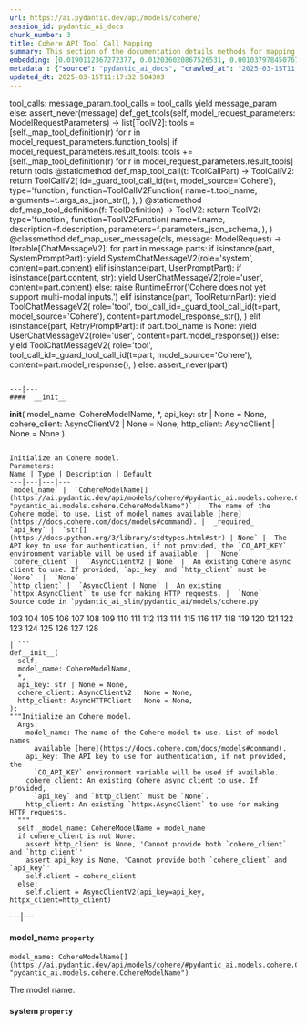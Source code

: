 ```yaml
---
url: https://ai.pydantic.dev/api/models/cohere/
session_id: pydantic_ai_docs
chunk_number: 3
title: Cohere API Tool Call Mapping
summary: This section of the documentation details methods for mapping tool calls and tools for model request parameters in the Cohere API. It explains the processes for yielding message parameters, retrieving tools from the request, and mapping both tool calls and definitions to the format required by the API.
embedding: [0.0190112367272377, 0.012036020867526531, 0.001037978450767696, 0.017332354560494423, -0.010242394171655178, -0.003991876728832722, -0.034930430352687836, -0.018455635756254196, -0.008321945555508137, -0.019446056336164474, -0.010012906976044178, -0.050632212311029434, 0.006467927247285843, -0.047612641006708145, 0.004776965826749802, -0.03418157622218132, -0.04024488106369972, 0.0022631706669926643, 0.0074281515553593636, 0.03207995370030403, 0.025388576090335846, 0.00563452485948801, -0.004556536674499512, 0.016837144270539284, 0.042177408933639526, -0.014928773045539856, -0.01467512920498848, 0.03522031009197235, 0.020569337531924248, -0.02383047714829445, 0.004625987261533737, -0.0249779149889946, -0.04128361493349075, -0.008364219218492508, -0.05058389902114868, -0.04568011313676834, -0.008309867233037949, -0.0026859110221266747, -0.0012055648257955909, 0.05072883889079094, -0.031089531257748604, -0.05662304908037186, 0.061019547283649445, 0.05241980031132698, -0.06000497192144394, 0.02509869821369648, -0.020243223756551743, 0.04889293760061264, 0.01538774836808443, -0.0056133875623345375, -0.04483463242650032, -0.021656382828950882, -0.012235312722623348, 0.010979169979691505, -0.009511657990515232, -0.018105365335941315, 0.009427109733223915, 0.014143683947622776, -0.06304869800806046, 0.009668675251305103, 0.010870466008782387, -0.005266136955469847, -0.02973676286637783, 0.0003985837392974645, 0.004946061875671148, -0.028214897960424423, -0.01961515098810196, 0.007693874184042215, -0.022779664024710655, 0.021100781857967377, -0.020025813952088356, 0.026620563119649887, -0.062324002385139465, 0.021281955763697624, -0.050294023007154465, -0.020013734698295593, -0.059908345341682434, 0.03625904396176338, -0.0043451664969325066, 0.013153263367712498, -0.021547678858041763, -0.005945540964603424, 0.04514866694808006, -0.02229653298854828, 0.0012372704222798347, -0.019868794828653336, -0.0384814478456974, 0.002106152707710862, -0.025847552344202995, -0.021849635988473892, 0.0009858908597379923, 0.0039043088909238577, -0.0038499566726386547, -0.005480526480823755, 0.06966760754585266, -0.02340773679316044, 0.011619320139288902, -0.022972917184233665, -0.003976778592914343, 0.024192824959754944, -0.0056133875623345375, -0.010018945671617985, -0.05551184341311455, 0.07222820818424225, 0.022513942793011665, 0.029253631830215454, 0.033625975251197815, -0.018685122951865196, -0.03154850751161575, 0.03096874989569187, -0.09102203696966171, -0.005791542585939169, 0.02613743022084236, -0.052902933210134506, -0.06227568909525871, -0.018371086567640305, -0.033239468932151794, 0.05014908313751221, -0.053241126239299774, -0.04070385545492172, -0.022477706894278526, -0.0034966664388775826, 0.05014908313751221, 0.006492083892226219, 0.025340262800455093, 0.006280713714659214, 0.015146181918680668, 0.012561427429318428, -0.09590166807174683, -0.017598075792193413, 0.004632026422768831, 0.004719594027847052, -0.03229736164212227, 0.011486458592116833, -0.04000331461429596, -0.020182831212878227, -0.020931685343384743, -0.0045082238502800465, -0.04046228900551796, 0.009898163378238678, 0.03836066648364067, -0.02954350970685482, 0.005951580125838518, -0.0011595163960009813, -0.01701831817626953, 0.034157417714595795, -0.02210327982902527, -0.0025168147403746843, -0.03625904396176338, 0.01682506501674652, 0.006836315151304007, 0.0050155119970440865, 0.02054518088698387, 0.0036989778745919466, -0.015291121788322926, 0.026499779894948006, -0.003027122700586915, 0.05430401489138603, 0.016728438436985016, -0.02230861224234104, 0.001530923880636692, 0.02881881222128868, -0.031790073961019516, 0.011172423139214516, -0.07164844870567322, -0.01643856056034565, -0.0583140105009079, -0.0055560157634317875, -0.05169510468840599, -0.05203329771757126, -0.006854432635009289, 0.04191168397665024, -0.03207995370030403, 0.0069148242473602295, 0.023890867829322815, -0.01571386307477951, -0.004070385359227657, -0.013672630302608013, -0.02686212956905365, -0.002334130462259054, 0.012525192461907864, -0.0036295277532190084, -0.047226134687662125, 0.0017755094449967146, -0.05444895476102829, 0.016982082277536392, -0.013104950077831745, 0.05208161100745201, 0.032659709453582764, 0.02023114450275898, 0.012199078686535358, -0.016764674335718155, 0.028649715706706047, -0.006908785086125135, 0.020714275538921356, -0.03000248596072197, 0.018141599372029305, -0.02835983783006668, 0.02238108031451702, 0.014240310527384281, -0.017368588596582413, -0.003384942188858986, 0.02226029895246029, -0.008732607588171959, 0.0231420136988163, -0.016269464045763016, -0.03775675222277641, 0.013539768755435944, -0.06744520366191864, 0.009239896200597286, -0.008406493812799454, -0.0305339302867651, 0.0028852028772234917, 0.018189912661910057, 0.0006869530188851058, 0.021088704466819763, -0.058652203530073166, -0.02763514034450054, 0.00638941815122962, 0.032587241381406784, -0.022236142307519913, 0.031210314482450485, 0.04384421184659004, 0.02961597964167595, -0.0032218853011727333, 0.008786959573626518, -0.012042060494422913, -0.01640232466161251, 0.012325900606811047, -0.003584234043955803, 0.04795083403587341, -0.014385249465703964, -0.008925859816372395, 0.008273632265627384, -0.016088290140032768, -0.033046215772628784, 0.03275633603334427, 0.025799239054322243, 0.04162180423736572, -0.024132434278726578, -0.03935108706355095, -0.018878376111388206, -0.05039064958691597, 0.04328861087560654, 0.039061207324266434, 0.033046215772628784, 0.011045601218938828, -0.041670117527246475, -0.002824811264872551, 0.01808120869100094, 0.05116365849971771, -0.022815899923443794, 0.04855474829673767, 0.02517116814851761, -0.027466043829917908, 0.008925859816372395, -0.03570343926548958, -0.008019988425076008, -0.052129924297332764, -0.07590001076459885, 0.010018945671617985, 0.008533315733075142, -0.043433550745248795, -0.027538513764739037, 0.0024367959704250097, -0.03348103538155556, -0.038457293063402176, -0.032200735062360764, -0.02015867456793785, -0.005525819957256317, 0.019856717437505722, 0.041670117527246475, 0.003140356857329607, -0.026354840025305748, -0.0028550070710480213, 0.02993001602590084, -0.02015867456793785, 0.04848227649927139, 0.005912325344979763, -0.0011376244947314262, 0.013539768755435944, 0.02421698160469532, 0.020170753821730614, 0.016764674335718155, -0.021475208923220634, 0.04372343048453331, 0.00037084141513332725, -0.006582670845091343, -0.02095584198832512, -0.02391502447426319, 0.03594500571489334, 0.008116614073514938, 0.003206787398084998, -0.03461639583110809, -0.021354425698518753, -0.004019052721560001, 0.0043451664969325066, 0.001767960493452847, 0.0356309711933136, 0.023226561024785042, 0.019868794828653336, 0.04840980842709541, -0.04425487294793129, 0.007301329635083675, -0.05420738831162453, 0.020629728212952614, 0.025726769119501114, -0.014735519886016846, 0.04717782139778137, -0.013938352465629578, 0.03410910442471504, 0.023202404379844666, -0.018999159336090088, -0.03505121171474457, -0.006498123053461313, -0.017042474821209908, -0.002634578151628375, -0.0034332554787397385, 0.03753934055566788, 0.012585584074258804, -0.09392082691192627, -0.04333692416548729, -0.04734691604971886, -0.014590580947697163, -0.005184608045965433, 0.037877533584833145, 0.0036838799715042114, -0.01585880108177662, -0.03782922029495239, -6.293924525380135e-05, 0.011377754621207714, -0.06319364160299301, 0.005477507133036852, 0.016305698081851006, 0.05391750857234001, -0.028553089126944542, -0.0019581937231123447, 0.013684708625078201, 0.06019822508096695, 0.02947103977203369, -0.016559341922402382, -0.023468127474188805, -0.06580255180597305, 0.008768842555582523, -0.014578502625226974, -0.00481923995539546, -0.00021514463878702372, -0.0006661934894509614, -0.01047792099416256, 0.022924603894352913, 0.04256391152739525, -0.0070597636513412, 0.028069958090782166, 0.03019573912024498, -0.06633399426937103, -0.02012244053184986, 0.028408151119947433, -0.03203164041042328, 0.02705538086593151, 0.011256971396505833, -0.045317765325307846, 0.013346516527235508, 0.019482290372252464, 0.01904747076332569, -0.024543095380067825, 0.02226029895246029, 0.009336521849036217, -0.014566424302756786, -0.0435301773250103, 0.023625144734978676, -0.010991248302161694, -0.01973593421280384, -0.052516426891088486, -0.029760919511318207, -0.006649101618677378, -0.007458347361534834, 0.018322773277759552, 0.004798102658241987, -0.011927316896617413, -0.030244050547480583, 0.09865551441907883, -0.02785254828631878, -0.0031614936888217926, -0.0028927517123520374, 0.022658882662653923, -0.015774253755807877, -0.016257384791970253, 0.011679711751639843, -0.041211143136024475, 0.033239468932151794, 0.04848227649927139, -0.01260974071919918, 0.01582256704568863, -0.026765502989292145, 0.022997073829174042, 0.015484374947845936, 0.011395871639251709, 0.027925018221139908, 0.05928027257323265, 0.013853805139660835, 0.00563452485948801, -0.005084962118417025, 0.03096874989569187, 0.048651374876499176, -0.008019988425076008, -0.019784247502684593, 0.055656783282756805, 0.021861715242266655, 0.018443556502461433, 0.01126301009207964, 0.04679131507873535, -0.04340939223766327, 0.004538419656455517, 0.019337350502610207, -0.026693033054471016, -0.045196980237960815, 0.03096874989569187, 0.020895451307296753, 0.03514783829450607, 0.005885149352252483, -0.028987908735871315, -0.10445309430360794, -0.027079537510871887, -0.028722185641527176, -0.038602232933044434, 0.023250717669725418, -0.01896292343735695, -0.07416073232889175, -0.010302785784006119, -0.026644719764590263, 0.022984996438026428, -0.008128692395985126, 0.06855640560388565, 0.0029395550955086946, 0.03785337880253792, -0.00406132685020566, -0.02758682705461979, 0.0249779149889946, -0.020484788343310356, 0.004269677214324474, 0.029446883127093315, -0.020738432183861732, -0.02908453531563282, -0.0056466031819581985, -0.0056979358196258545, 0.03514783829450607, -0.0006941245519556105, -0.03485795855522156, -0.03903704881668091, 0.002646656474098563, -0.009988750331103802, -0.014288622885942459, 0.02881881222128868, 0.032852962613105774, 0.05164679139852524, -0.015146181918680668, 0.05386919528245926, -0.007923361845314503, 0.04877215623855591, -0.02678965963423252, -0.015303200110793114, -0.0016094328602775931, 0.0016803928883746266, 0.0537242591381073, -0.018298616632819176, -0.0008205691701732576, -0.026886286213994026, 0.0023220523726195097, -0.009469383396208286, -0.05164679139852524, 0.028746342286467552, -0.000711864500772208, 0.023190326988697052, -0.02203080989420414, 0.01101540494710207, -0.032200735062360764, -0.014940851368010044, 0.002947104163467884, -0.002675342373549938, -0.014155762270092964, -0.007210742216557264, -0.006902745924890041, 0.010749682784080505, 0.04150102287530899, -0.015581000596284866, 0.0980757549405098, -0.026982910931110382, -0.0173565112054348, 0.04483463242650032, -0.012887541204690933, 0.028480621054768562, 0.016909614205360413, 0.02582339569926262, -0.012392330914735794, 0.018745513632893562, -0.024470625445246696, -0.011099953204393387, -0.04065554216504097, -0.026644719764590263, -0.03309452906250954, -0.0024307570420205593, 0.03456808254122734, 0.050294023007154465, 0.015448139980435371, -0.02659640647470951, 0.02215159311890602, -0.006298831198364496, 0.019639307633042336, -0.02712785080075264, 0.03896458074450493, -0.049907516688108444, 0.04253975674510002, 0.009046643041074276, 0.029881702736020088, 0.011806533671915531, 0.005528839770704508, 0.011510615237057209, 0.03200748190283775, -0.007772382814437151, -0.020472710952162743, 0.04739522933959961, 0.007464386522769928, -0.012331939302384853, 0.00442669540643692, 0.0229125265032053, -0.00871448963880539, -0.060826294124126434, -0.021451052278280258, -0.023347344249486923, -0.008249475620687008, 0.032393988221883774, -0.0022118377964943647, -0.021849635988473892, -0.00720470305532217, -0.006226361263543367, 0.026113273575901985, 0.0038499566726386547, -0.007844853214919567, -0.005930442828685045, 0.0016517068725079298, -0.022477706894278526, 0.015738017857074738, -0.015206573531031609, -0.026813816279172897, 0.0027568708173930645, 0.06304869800806046, -0.014566424302756786, 0.0061750286258757114, 0.024615565314888954, 0.027659296989440918, 0.03137941285967827, 0.023927103728055954, -0.0007171487668529153, -0.042902104556560516, 0.004402538761496544, 0.02226029895246029, -0.04309535771608353, 0.0121688824146986, 0.019590994343161583, 0.03292543441057205, 0.014566424302756786, 0.005857973359525204, 0.04613908752799034, 0.013938352465629578, -0.03263555467128754, 0.047685109078884125, 0.0040885028429329395, 0.021438974887132645, -0.021294035017490387, -0.05522196739912033, 0.013177420012652874, -0.021583912894129753, -0.03567928448319435, 0.0029304963536560535, 0.006775923538953066, 0.0007775402627885342, 0.016390247270464897, 0.006884628441184759, -0.0008545393939130008, -0.02226029895246029, -0.0012516133720055223, -0.01448187604546547, 0.03336025029420853, 0.005927423480898142, -0.0360899455845356, 0.025412732735276222, -0.013310281559824944, 0.029712606221437454, -0.007917322218418121, 0.012084334157407284, -0.012265508994460106, -0.0038378783501684666, 0.02843230776488781, 0.01793626882135868, -0.05000414326786995, -0.027538513764739037, 0.01762223243713379, 0.004695437382906675, -0.03360181674361229, 0.03766012564301491, 0.035582657903432846, -0.0015596098965033889, 0.007470425684005022, 0.06353183090686798, -0.029688449576497078, -0.029905859380960464, 0.027176164090633392, 0.02169261872768402, -0.04437565803527832, 0.005809660069644451, 0.017682624980807304, 0.02386671118438244, 0.019289037212729454, -0.042056623846292496, -0.0259441789239645, 0.020182831212878227, -0.005392958875745535, 0.011027483269572258, 0.04732276126742363, -0.020472710952162743, 0.014022900722920895, -0.013865882530808449, 0.018709279596805573, 0.010532273910939693, 0.0264031533151865, -0.03679048642516136, -0.002302424982190132, -0.0033154920674860477, -0.02287629060447216, 0.045921679586172104, 0.0023899925872683525, -0.01320157665759325, 0.010604742914438248, -0.037418559193611145, -0.04633234068751335, 0.02778007835149765, 0.03000248596072197, 0.006709493231028318, 0.0019279979169368744, -0.0379258468747139, 0.016039976850152016, 0.03046146035194397, 0.00526915630325675, -0.005592250730842352, 0.02383047714829445, -0.016414403915405273, 0.012174922041594982, 0.03589669242501259, 0.003375883447006345, -0.004432734567672014, 0.014892538078129292, -0.039520181715488434, -0.0003453637473285198, 0.0019053510623052716, 0.032442301511764526, -0.02042439766228199, -0.007627443410456181, 0.016752595081925392, -0.02582339569926262, 0.030896279960870743, -0.02529194951057434, -0.004468969069421291, -0.007881087251007557, -0.006806119345128536, 0.01174614205956459, 0.0241082776337862, 0.03809494152665138, 0.0008228338556364179, 0.007246977183967829, -0.011305284686386585, 0.014276544563472271, 0.021161172538995743, 0.008732607588171959, 0.032249048352241516, -0.005728131625801325, 0.02739357389509678, 0.02023114450275898, -0.03111368790268898, -0.024506861343979836, 0.05116365849971771, -0.016341933980584145, 0.0018041953444480896, -0.06217906251549721, 0.005770405754446983, 0.04836149513721466, -0.0249779149889946, 0.008943977765738964, 0.005870051681995392, 0.010804034769535065, -0.010085376910865307, 0.018516026437282562, -0.04154933616518974, -0.0066309841349720955, 0.004269677214324474, -0.015339435078203678, -0.007035607006400824, -0.008074340410530567, 0.0040311310440301895, 0.007718030828982592, -0.03249061480164528, 0.0003795226803049445, -0.02049686759710312, -0.01241648755967617, -0.0018540183082222939, -0.011794455349445343, 0.004891709424555302, -0.029519353061914444, 0.00653435755521059, 0.038843799382448196, -0.0009858908597379923, -0.029978329315781593, -0.006220322102308273, -0.0036567039787769318, 0.033432722091674805, -0.019856717437505722, 0.00585193419829011, 0.01011557225137949, 0.042129095643758774, 0.011673672124743462, 0.01728404127061367, -0.026523936539888382, 0.007361720781773329, -0.017102865502238274, -0.002625519409775734, 0.00962036196142435, -0.02850477769970894, -0.0024911484215408564, 0.04659806191921234, -0.014155762270092964, 0.01513410359621048, -0.02356475405395031, -0.016655968502163887, -0.012464800849556923, 0.0023009153082966805, -0.018757592886686325, -0.003526862245053053, -0.0356309711933136, -0.02000165730714798, 0.0012425546301528811, 0.020569337531924248, -0.041331928223371506, 0.011715946719050407, 0.006226361263543367, 0.022163672372698784, 0.006413574796169996, -0.00366878230124712, -0.001574707799591124, 0.0555601567029953, -0.025195324793457985, 0.024156590923666954, -0.025267792865633965, 0.007651600055396557, -0.01350353378802538, 0.008285710588097572, -0.007585169281810522, -0.011734063737094402, -0.02192210592329502, 0.012658053077757359, -0.050294023007154465, 0.010031023994088173, 0.009010408073663712, -0.004556536674499512, -0.021487288177013397, 0.048530589789152145, -0.034157417714595795, -0.019095784053206444, 0.021318191662430763, 0.014397327788174152, -0.01647479459643364, -0.029978329315781593, 0.013962509110569954, 0.00256210844963789, -0.020871294662356377, 0.03693542629480362, 0.03273218125104904, -0.028722185641527176, 0.013249889947474003, -0.0052782148122787476, -0.014107448980212212, -0.014747598208487034, -0.00950561836361885, -0.007518738973885775, -0.006365261506289244, 0.006449809763580561, 0.02816658467054367, -0.009227817878127098, -0.015520608983933926, -0.038723014295101166, 0.010163885541260242, -0.027345260605216026, -0.022815899923443794, -0.004547478165477514, 0.022815899923443794, -0.004299873020499945, 0.03920614719390869, 0.017960425466299057, 0.001363337622024119, -0.059908345341682434, -0.017924189567565918, 0.020013734698295593, 0.010912739671766758, 0.033819228410720825, 0.0016305698081851006, -0.026644719764590263, 0.017175335437059402, 0.011353597976267338, -0.04797498881816864, -0.025340262800455093, 0.009566009975969791, 0.03621073067188263, 0.014059135690331459, 0.04543854668736458, -0.026451466605067253, -0.03935108706355095, -0.01314118504524231, 0.041790902614593506, 0.02100415527820587, 0.004574654158204794, 0.017078708857297897, 0.004544458817690611, 0.007083920296281576, -0.023975417017936707, -0.0397617481648922, -0.023890867829322815, 0.01145626325160265, -0.008551432751119137, -0.009469383396208286, -0.021487288177013397, 0.0007363985641859472, 0.002738753566518426, 0.022405236959457397, -0.01957891695201397, 0.047226134687662125, 0.01078591775149107, -0.01904747076332569, 0.014663050882518291, -0.04299873113632202, 0.010683252476155758, -0.022272376343607903, 0.014022900722920895, 0.036959584802389145, 0.007760304491966963, 0.022054966539144516, 0.015206573531031609, 0.03596916422247887, -0.027272790670394897, 0.018721356987953186, -0.02647562325000763, 0.023649301379919052, 0.01143814530223608, 0.05961846560239792, 0.004133796785026789, 0.04459306597709656, -0.050632212311029434, 0.006250517908483744, -0.013020402751863003, -0.004097561817616224, 0.017042474821209908, -0.016523107886314392, 0.017924189567565918, 0.019639307633042336, -0.02199457585811615, 0.002761400304734707, 0.0004940777434967458, 0.017404822632670403, -0.04138023778796196, 0.016655968502163887, -0.017102865502238274, 0.018600575625896454, 0.0026844011154025793, -0.02835983783006668, -0.03183838725090027, 0.012875462882220745, -0.004662221763283014, 0.0402207225561142, 0.00848500244319439, 0.009553931653499603, 0.024724271148443222, -0.005489584989845753, 0.024072041735053062, 0.033819228410720825, -0.06039147824048996, 0.014916694723069668, -0.032514769583940506, -0.008346102200448513, 0.013092871755361557, -0.011528733186423779, 0.013479377143085003, 0.011679711751639843, 0.015544765628874302, -0.013612238690257072, -0.02744188718497753, 0.006606827490031719, -0.021897949278354645, -0.003061847761273384, -0.0008688823436386883, -0.012380252592265606, 0.0162090715020895, 0.016003740951418877, 0.012120569124817848, 0.042708851397037506, 0.02241731621325016, -0.007464386522769928, -0.0023431892041116953, 0.009119112975895405, 0.015230730175971985, 0.056188229471445084, -0.007856931537389755, 0.006963137071579695, -0.021281955763697624, 0.012501035816967487, -0.03422988951206207, -0.009306326508522034, 0.06343520432710648, -0.03111368790268898, -0.024325687438249588, 0.020279457792639732, -0.017791328951716423, 0.0015143163036555052, 0.032128266990184784, -0.003185650333762169, -0.007259055506438017, 0.022236142307519913, -0.008164927363395691, 0.05628485605120659, -0.00045784289250150323, -0.0061478521674871445, 0.01767054572701454, 0.010719487443566322, -0.008786959573626518, 0.030823810026049614, -0.049907516688108444, -0.01306871511042118, 0.025122854858636856, -0.04154933616518974, -0.04046228900551796, -0.03737024590373039, -0.0021016234531998634, -0.012923776172101498, 0.029712606221437454, -0.026040805503726006, -0.014856303110718727, 0.028939595445990562, -0.005486565642058849, -0.010955014266073704, 0.025122854858636856, -0.001211603987030685, -0.005251038819551468, -0.02620990015566349, -0.0067215715534985065, 0.02199457585811615, -0.021704696118831635, -0.01029070746153593, -0.024458548054099083, -0.007899205200374126, -0.02049686759710312, -0.0020095263607800007, -0.026113273575901985, 0.03691127151250839, -0.014493954367935658, -0.02076258882880211, 0.03625904396176338, -0.024398157373070717, -0.012138687074184418, -0.0021363485138863325, 0.0009775870712473989, -0.0012478388380259275, 0.020629728212952614, 0.020146597176790237, 0.012585584074258804, -0.007953557185828686, 0.026040805503726006, 0.0508737787604332, -0.015109946951270103, -0.014445641078054905, -0.010906700976192951, 0.04459306597709656, 0.025074541568756104, 0.04403746500611305, -0.005329547915607691, 0.013660551980137825, -0.0028776538092643023, 0.0006526053766719997, -0.008895664475858212, -0.01977217011153698, -0.0026043823454529047, -0.024494782090187073, 0.04594583436846733, 0.03449561074376106, -0.01754976250231266, 0.012597662396728992, 0.0029138887766748667, -0.031959168612957, 0.028722185641527176, -0.0032490615267306566, -0.021487288177013397, -0.0032400027848780155, 0.022827977314591408, 0.026161586865782738, 0.005483545828610659, -0.018830062821507454, 0.018093286082148552, 0.04038982093334198, -0.037225306034088135, 0.004952101036906242, -0.010930857621133327, 0.003801643382757902, -0.01858849637210369, -0.013165341690182686, -0.005426174029707909, -0.014276544563472271, -0.028649715706706047, -0.025775082409381866, -0.0162090715020895, 0.005598289892077446, -0.0190112367272377, -0.01835900917649269, 0.012072255834937096, 0.010991248302161694, -0.03418157622218132, 0.016945848241448402, -0.026040805503726006, 0.031137844547629356, -0.008871507830917835, 0.0009745674324221909, 0.012585584074258804, 0.005462408997118473, 0.010955014266073704, 0.011232814751565456, 0.0075066606514155865, -0.0010878014145419002, 0.04985920339822769, -0.007277172990143299, 0.016982082277536392, -0.016293620690703392, -0.0029033201280981302, 0.020907528698444366, 0.016957927495241165, 0.03959265351295471, -0.025581829249858856, 0.018093286082148552, 0.00733756460249424, 0.017114944756031036, 0.027876704931259155, 0.05377257242798805, 0.033505190163850784, -0.017465215176343918, 0.027804234996438026, -0.005229901988059282, -0.0007473445148207247, -0.041597649455070496, 0.017259884625673294, 0.01800873875617981, 0.034809645265340805, 0.010936896316707134, 0.00927009154111147, 0.004979277029633522, 0.001938566449098289, 0.06072966754436493, -0.0016290601342916489, 0.005903266835957766, 0.010260512121021748, -0.022731352597475052, -0.016945848241448402, 0.0458250530064106, 0.02023114450275898, 0.036766331642866135, 0.0039465827867388725, 0.02402372844517231, -0.008503119461238384, -0.00227071950212121, 0.016643891111016273, 0.004055287688970566, -0.019905030727386475, -0.011963551864027977, 0.00883527286350727, -0.00020551974012050778, -0.011891081929206848, 0.0015550805255770683, -0.010411490686237812, 0.012875462882220745, 0.017948346212506294, 0.01306871511042118, -0.00451124319806695, 0.009572048671543598, -0.005870051681995392, -0.002281287917867303, 0.00039329950232058764, 0.031089531257748604, 0.0053053912706673145, -0.006322987377643585, 0.010647017508745193, -0.009113073348999023, -0.0036567039787769318, 0.002189191058278084, -0.008448767475783825, -0.02003789134323597, 0.02418074756860733, -0.01631777733564377, -0.01454226765781641, 0.005676798988133669, -0.0010138219222426414, 0.02352852001786232, 0.013274046592414379, -0.04340939223766327, 0.0017860778607428074, -0.017537685111165047, -0.06594749540090561, 0.0041156793013215065, 0.05126028507947922, 0.008817155845463276, -0.01709078811109066, 0.00011521561100380495, 0.0012735052732750773, 0.009596205316483974, -0.004447832237929106, -0.013890039175748825, 0.020412318408489227, 0.04792667552828789, 0.011721985414624214, 0.011293206363916397, -0.0013678669929504395, -0.03724946081638336, -0.027828391641378403, -0.0005910815671086311, -0.04319198429584503, -0.04089710861444473, -0.006060284562408924, 0.0190112367272377, 0.023576833307743073, 0.023613067343831062, -0.02705538086593151, -0.0010236355010420084, -0.10029816627502441, 0.025243636220693588, 0.0143490144982934, 0.0053567239083349705, 0.02744188718497753, 0.012096412479877472, -0.04070385545492172, 0.00278857653029263, -0.006643062457442284, 0.002054820070043206, 0.015279043465852737, -0.00017230442608706653, 0.0300749558955431, -0.02425321750342846, 0.06812158226966858, 0.00946334470063448, -0.03234567493200302, -0.02187379263341427, 0.00877488125115633, 0.0015565903158858418, 0.01904747076332569, 0.021028311923146248, -0.02042439766228199, -0.04374758526682854, -0.01029070746153593, 0.013576003722846508, -0.0018796847434714437, 0.027804234996438026, 0.016837144270539284, 0.004994375165551901, -0.0017438038485124707, -0.030678870156407356, 0.0036204690113663673, 0.01716325804591179, 0.01562931388616562, -0.014034979045391083, -0.035993319004774094, -0.009922320023179054, 0.016535187140107155, 0.013648473657667637, 0.0241082776337862, -0.011564968153834343, 0.015254886820912361, 0.037805065512657166, 0.0019551741424947977, 0.019023315981030464, 0.010979169979691505, -0.00908287800848484, -0.020895451307296753, 0.01157100684940815, -0.03790169209241867, 0.005033629480749369, 0.011027483269572258, -0.019325273111462593, 0.03456808254122734, -0.033118683844804764, 0.023238640278577805, -0.008611824363470078, 0.009167426265776157, 0.0031735720112919807, -0.007585169281810522, -0.006769884377717972, 0.004333088640123606, 0.020665964111685753, -0.001758901751600206, -0.0036959582939743996, 0.0017000200459733605, -0.007905243895947933, -0.03420573100447655, -0.008201162330806255, 0.00031120481435209513, 0.05024570971727371, 0.020364005118608475, 0.005081942770630121, -0.013551847077906132, 0.0196513868868351, 0.003988856915384531, 0.01767054572701454, -0.0021544659975916147, -0.0056466031819581985, 0.013346516527235508, 0.002470011357218027, -0.006588710006326437, 0.04123530164361, -0.01904747076332569, -0.004737711511552334, -0.009475423023104668, -0.015411905013024807, -0.014336936175823212, -0.018805906176567078, -0.03920614719390869, -0.03804663196206093, -0.008032066747546196, 0.004843396600335836, 0.02088337205350399, -0.004351205658167601, -0.008811116218566895, 0.0016773733077570796, -0.02686212956905365, -0.024953758344054222, 0.01992918737232685, 0.009300287812948227, 0.0006318458472378552, 0.015291121788322926, 0.020146597176790237, 0.007536856457591057, 0.0027145969215780497, -0.004737711511552334, 0.03176591545343399, 0.011649515479803085, 0.0063471440225839615, -0.0070235286839306355, -0.018516026437282562, 0.028746342286467552, 0.004997394513338804, 0.024241138249635696, 0.014457719400525093, -0.015544765628874302, -0.047419387847185135, -0.022211985662579536, 0.008732607588171959, -0.022163672372698784, -0.025533515959978104, 0.03555850312113762, 0.030244050547480583, 0.010381294414401054, 0.02418074756860733, 0.009324443526566029, 0.0032792571000754833, -0.030413147062063217, 0.017066631466150284, 0.0008907743031159043, 0.007391916587948799, -0.04647728055715561, 0.02502622827887535, -0.03896458074450493, -0.016523107886314392, -0.008702411316335201, -0.0159795843064785, -0.006156911142170429, 0.012633896432816982, -0.0027221457567065954, -0.011577046476304531, 0.016450637951493263, -0.029954172670841217, 0.010749682784080505, 0.0030512793455272913, -0.05444895476102829, -0.013962509110569954, 0.0025817356072366238, 0.014216153882443905, -0.0034604317042976618, -0.022779664024710655, 0.008509159088134766, -0.007379838265478611, -0.004976257681846619, -0.007234898861497641, 0.0041458746418356895, 0.0356309711933136, 0.0124889574944973, 0.01078591775149107, -0.002047271002084017, -0.00681215850636363, 0.043820057064294815, 0.019711777567863464, -0.04568011313676834, 0.016124524176120758, -0.05367594584822655, -0.015279043465852737, -0.03708036616444588, 0.019107863306999207, -0.005740209948271513, -0.026958754286170006, -0.010973131284117699, 0.008817155845463276, 0.015291121788322926, -0.023468127474188805, -0.012960011139512062, 0.0008371768635697663, 0.030413147062063217, 0.030896279960870743, 0.0038107021246105433, 0.010200120508670807, 0.013974587433040142, 0.00042009822209365666, -0.005226882174611092, -0.01785171963274479, 0.031162001192569733, 0.037611812353134155, -0.025147011503577232, -0.014131605625152588, -0.003544979728758335, 0.014385249465703964, -0.010254472494125366, -0.01587088033556938, 0.011921277269721031, 0.0060965195298194885, 0.006618905812501907, -0.00675176689401269, -0.031596820801496506, 0.008158888667821884, -0.00866013765335083, 0.0038408979307860136, 0.003061847761273384, 0.001385229523293674, 0.032780494540929794, -0.02349228411912918, 0.014977086335420609, -0.01260974071919918, -0.00950561836361885, 0.02555767260491848, 0.0016456677112728357, 0.021390661597251892, -0.010399412363767624, -0.0005484300781972706, 0.01897500269114971, 0.03548603132367134, -0.025726769119501114, 0.002574186772108078, 0.03034067712724209, -0.006322987377643585, 0.01636609062552452, -0.012156804092228413, -0.005456369835883379, -0.008303827606141567, 0.0070235286839306355, -0.019663464277982712, 0.011975630186498165, 0.01425238884985447, 0.03200748190283775, 0.012132647447288036, 0.011667633429169655, 0.0243377648293972, -0.04640480875968933, -0.010713447816669941, -0.011758220382034779, 0.04109036177396774, -0.021789245307445526, 0.02402372844517231, 0.01816575601696968, -0.002900300547480583, -0.011009366251528263, -0.0305339302867651, 0.021016234531998634, 0.03137941285967827, -0.02678965963423252, 0.0054473113268613815, 0.004305912181735039, -0.029833389446139336, -0.02114909514784813, -0.037684280425310135, 0.002415659138932824, 0.02835983783006668, 0.020086204633116722, 0.008098497055470943, 0.0017453136388212442, 0.012205117382109165, 0.017030395567417145, -0.02582339569926262, -0.018516026437282562, 0.0300749558955431, 0.0049641793593764305, 0.017187414690852165, 0.026258213445544243, 0.04092126339673996, 0.029640136286616325, -0.005559035576879978, -0.009227817878127098, -0.02700706757605076, -0.028287367895245552, -0.0089077427983284, 0.013612238690257072, -0.008334023877978325, 0.01800873875617981, -0.014928773045539856, 0.025412732735276222, 0.013008324429392815, -0.0007360211457125843, 0.030992906540632248, 0.03154850751161575, -0.011474380269646645, -0.004825279116630554, -0.020786745473742485, -0.024663878604769707, 0.038336507976055145, 0.011407949961721897, -0.009584126994013786, -0.00016513293667230755, 0.010791956447064877, 0.015919193625450134, -0.04282963648438454, -0.024494782090187073, 0.0003902799217030406, -0.047685109078884125, -0.006848393473774195, -0.019446056336164474, 0.003143376437947154, -0.023806320503354073, 0.015810487791895866, 0.04070385545492172, 0.020629728212952614, -0.006800080183893442, -0.0031705524306744337, 0.03819156810641289, 0.04543854668736458, -0.013974587433040142, 0.015496453270316124, -0.023166170343756676, 0.005350684747099876, 0.04681547358632088, 0.020448554307222366, -0.006727610249072313, -0.0005367292324081063, 0.00835214089602232, 0.0018223128281533718, -0.042902104556560516, 0.003735212842002511, -0.012525192461907864, 0.007440229877829552, 0.006190126296132803, 0.02229653298854828, 0.0379258468747139, -0.0640149638056755, 0.020750511437654495, 0.00883527286350727, -0.0033728638663887978, -0.012404409237205982, 0.00927613116800785, -0.025654299184679985, -0.03038899041712284, -0.00246699177660048, 0.00493398355320096, -0.006226361263543367, -0.0049068075604736805, 0.0014116507954895496, -0.022598490118980408, 0.02264680340886116, 0.008744685910642147, 0.018117442727088928, -0.0034181575756520033, -0.026837972924113274, 0.024663878604769707, 0.06783170998096466, 0.01114826649427414, 0.001188957248814404, -0.014892538078129292, 0.01719949208199978, 0.01440940611064434, 0.007295290473848581, -0.021861715242266655, -0.010103493928909302, 0.023540597409009933, 0.03164513409137726, 0.023697614669799805, -0.012404409237205982, 0.00963847991079092, -0.011371714994311333, 0.008738646283745766, -0.012180960737168789, 0.012344017624855042, 0.027224477380514145, 0.008213240653276443, -0.008581629022955894, -0.0017438038485124707, 0.010894622653722763, 0.026982910931110382, 0.025195324793457985, 0.0021423876751214266, -0.03372260183095932, 0.01532735675573349, -0.023419814184308052, 0.003122239373624325, -0.012802992947399616, -0.0059878150932490826, 0.01571386307477951, -0.00950561836361885, -0.001802685554139316, 0.0014750617556273937, -0.018383165821433067, 0.04756432771682739, -0.01151665486395359, -0.02647562325000763, 0.005903266835957766, 0.006226361263543367, -0.001900821691378951, 0.007397955749183893, 0.05106703191995621, -0.046960413455963135, -0.0033728638663887978, 0.012380252592265606, 0.007071841973811388, 0.006993332877755165, -0.00829778891056776, 0.0292053185403347, 0.018902532756328583, -0.02763514034450054, 0.004251559730619192, 0.011806533671915531, -0.02195833995938301, -0.009052682667970657, 0.01546021830290556, -0.02620990015566349, -0.014155762270092964]
metadata : {"source": "pydantic_ai_docs", "crawled_at": "2025-03-15T11:17:32.504303", "url_path": "/api/models/cohere/", "chunk_size": 4932}
updated_dt: 2025-03-15T11:17:32.504303
---
```

tool_calls:
        message_param.tool_calls = tool_calls
      yield message_param
    else:
      assert_never(message)
  def_get_tools(self, model_request_parameters: ModelRequestParameters) -> list[ToolV2]:
    tools = [self._map_tool_definition(r) for r in model_request_parameters.function_tools]
    if model_request_parameters.result_tools:
      tools += [self._map_tool_definition(r) for r in model_request_parameters.result_tools]
    return tools
  @staticmethod
  def_map_tool_call(t: ToolCallPart) -> ToolCallV2:
    return ToolCallV2(
      id=_guard_tool_call_id(t=t, model_source='Cohere'),
      type='function',
      function=ToolCallV2Function(
        name=t.tool_name,
        arguments=t.args_as_json_str(),
      ),
    )
  @staticmethod
  def_map_tool_definition(f: ToolDefinition) -> ToolV2:
    return ToolV2(
      type='function',
      function=ToolV2Function(
        name=f.name,
        description=f.description,
        parameters=f.parameters_json_schema,
      ),
    )
  @classmethod
  def_map_user_message(cls, message: ModelRequest) -> Iterable[ChatMessageV2]:
    for part in message.parts:
      if isinstance(part, SystemPromptPart):
        yield SystemChatMessageV2(role='system', content=part.content)
      elif isinstance(part, UserPromptPart):
        if isinstance(part.content, str):
          yield UserChatMessageV2(role='user', content=part.content)
        else:
          raise RuntimeError('Cohere does not yet support multi-modal inputs.')
      elif isinstance(part, ToolReturnPart):
        yield ToolChatMessageV2(
          role='tool',
          tool_call_id=_guard_tool_call_id(t=part, model_source='Cohere'),
          content=part.model_response_str(),
        )
      elif isinstance(part, RetryPromptPart):
        if part.tool_name is None:
          yield UserChatMessageV2(role='user', content=part.model_response())
        else:
          yield ToolChatMessageV2(
            role='tool',
            tool_call_id=_guard_tool_call_id(t=part, model_source='Cohere'),
            content=part.model_response(),
          )
      else:
        assert_never(part)

```
  
---|---  
####  __init__
```
__init__(
  model_name: CohereModelName[](https://ai.pydantic.dev/api/models/cohere/#pydantic_ai.models.cohere.CohereModelName "pydantic_ai.models.cohere.CohereModelName"),
  *,
  api_key: str[](https://docs.python.org/3/library/stdtypes.html#str) | None = None,
  cohere_client: AsyncClientV2 | None = None,
  http_client: AsyncClient | None = None
)

```

Initialize an Cohere model.
Parameters:
Name | Type | Description | Default  
---|---|---|---  
`model_name` |  `CohereModelName[](https://ai.pydantic.dev/api/models/cohere/#pydantic_ai.models.cohere.CohereModelName "pydantic_ai.models.cohere.CohereModelName")` |  The name of the Cohere model to use. List of model names available [here](https://docs.cohere.com/docs/models#command). |  _required_  
`api_key` |  `str[](https://docs.python.org/3/library/stdtypes.html#str) | None` |  The API key to use for authentication, if not provided, the `CO_API_KEY` environment variable will be used if available. |  `None`  
`cohere_client` |  `AsyncClientV2 | None` |  An existing Cohere async client to use. If provided, `api_key` and `http_client` must be `None`. |  `None`  
`http_client` |  `AsyncClient | None` |  An existing `httpx.AsyncClient` to use for making HTTP requests. |  `None`  
Source code in `pydantic_ai_slim/pydantic_ai/models/cohere.py`
```
103
104
105
106
107
108
109
110
111
112
113
114
115
116
117
118
119
120
121
122
123
124
125
126
127
128
```
| ```
def__init__(
  self,
  model_name: CohereModelName,
  *,
  api_key: str | None = None,
  cohere_client: AsyncClientV2 | None = None,
  http_client: AsyncHTTPClient | None = None,
):
"""Initialize an Cohere model.
  Args:
    model_name: The name of the Cohere model to use. List of model names
      available [here](https://docs.cohere.com/docs/models#command).
    api_key: The API key to use for authentication, if not provided, the
      `CO_API_KEY` environment variable will be used if available.
    cohere_client: An existing Cohere async client to use. If provided,
      `api_key` and `http_client` must be `None`.
    http_client: An existing `httpx.AsyncClient` to use for making HTTP requests.
  """
  self._model_name: CohereModelName = model_name
  if cohere_client is not None:
    assert http_client is None, 'Cannot provide both `cohere_client` and `http_client`'
    assert api_key is None, 'Cannot provide both `cohere_client` and `api_key`'
    self.client = cohere_client
  else:
    self.client = AsyncClientV2(api_key=api_key, httpx_client=http_client)

```
  
---|---  
####  model_name `property`
```
model_name: CohereModelName[](https://ai.pydantic.dev/api/models/cohere/#pydantic_ai.models.cohere.CohereModelName "pydantic_ai.models.cohere.CohereModelName")

```

The model name.
####  system `property`